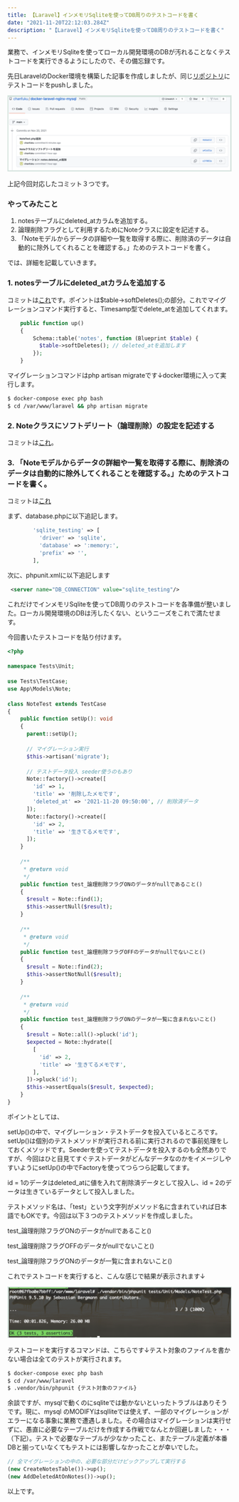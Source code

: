 ```yaml
---
title: 【Laravel】インメモリSqliteを使ってDB周りのテストコードを書く
date: "2021-11-20T22:12:03.284Z"
description: "【Laravel】インメモリSqliteを使ってDB周りのテストコードを書く"
---
```


業務で、インメモリSqliteを使ってローカル開発環境のDBが汚れることなくテストコードを実行できるようにしたので、その備忘録です。

先日LaravelのDocker環境を構築した記事を作成しましたが、同じ[リポジトリ](https://github.com/chanfuku/docker-laravel-nginx-mysql)にテストコードをpushしました。

![Image](./img1.png)

上記今回対応したコミット３つです。

### やってみたこと

1. notesテーブルにdeleted_atカラムを追加する。
1. 論理削除フラグとして利用するためにNoteクラスに設定を記述する。
1. 「Noteモデルからデータの詳細や一覧を取得する際に、削除済のデータは自動的に除外してくれることを確認する。」ためのテストコードを書く。

では、詳細を記載していきます。

### 1. notesテーブルにdeleted_atカラムを追加する

コミットは[これ](https://github.com/chanfuku/docker-laravel-nginx-mysql/commit/e3f083a0bf652757cee067477c2baa8b87e476e5)です。ポイントは$table->softDeletes();の部分。これでマイグレーションコマンド実行すると、Timesamp型でdelete_atを追加してくれます。

```php
    public function up()
    {
        Schema::table('notes', function (Blueprint $table) {
          $table->softDeletes(); // deleted_atを追加します
        });
    }
```

マイグレーションコマンドはphp artisan migrateです↓docker環境に入って実行します。

```bash
$ docker-compose exec php bash
$ cd /var/www/laravel && php artisan migrate
```

### 2. Noteクラスにソフトデリート（論理削除）の設定を記述する

コミットは[これ](https://github.com/chanfuku/docker-laravel-nginx-mysql/commit/a41e51a3bbbd9076e434cf754ba05e42ed5ef38a)。

### 3. 「Noteモデルからデータの詳細や一覧を取得する際に、削除済のデータは自動的に除外してくれることを確認する。」ためのテストコードを書く。

コミットは[これ](https://github.com/chanfuku/docker-laravel-nginx-mysql/commit/a41e51a3bbbd9076e434cf754ba05e42ed5ef38a)

まず、database.phpに以下追記します。

```php
        'sqlite_testing' => [
          'driver' => 'sqlite',
          'database' => ':memory:',
          'prefix' => '',
        ],
```

次に、phpunit.xmlに以下追記します

```xml
 <server name="DB_CONNECTION" value="sqlite_testing"/>
```

これだけでインメモリSqliteを使ってDB周りのテストコードを各準備が整いました。ローカル開発環境のDBは汚したくない、というニーズをこれで満たせます。

今回書いたテストコードを貼り付けます。

```php
<?php

namespace Tests\Unit;

use Tests\TestCase;
use App\Models\Note;

class NoteTest extends TestCase
{
    public function setUp(): void
    {
      parent::setUp();

      // マイグレーション実行
      $this->artisan('migrate');

      // テストデータ投入 seeder使うのもあり
      Note::factory()->create([
        'id' => 1,
        'title' => '削除したメモです',
        'deleted_at' => '2021-11-20 09:50:00', // 削除済データ
      ]);
      Note::factory()->create([
        'id' => 2,
        'title' => '生きてるメモです',
      ]);
    }

    /**
     * @return void
     */
    public function test_論理削除フラグONのデータがnullであること()
    {
      $result = Note::find(1);
      $this->assertNull($result);
    }

    /**
     * @return void
     */
    public function test_論理削除フラグOFFのデータがnullでないこと()
    {
      $result = Note::find(2);
      $this->assertNotNull($result);
    }

    /**
     * @return void
     */
    public function test_論理削除フラグONのデータが一覧に含まれないこと()
    {
      $result = Note::all()->pluck('id');
      $expected = Note::hydrate([
        [
          'id' => 2,
          'title' => '生きてるメモです',
        ],
      ])->pluck('id');
      $this->assertEquals($result, $expected);
    }
}
```

ポイントとしては、

setUp()の中で、マイグレーション・テストデータを投入ているところです。setUp()は個別のテストメソッドが実行される前に実行されるので事前処理をしておくメソッドです。Seederを使ってテストデータを投入するのも全然ありですが、今回はひと目見てすぐテストデータがどんなデータなのかをイメージしやすいようにsetUp()の中でFactoryを使ってつらつら記載してます。

id = 1のデータはdeleted_atに値を入れて削除済データとして投入し、id = 2のデータは生きているデータとして投入しました。

テストメソッド名は、「test」という文字列がメソッド名に含まれていれば日本語でもOKです。今回は以下３つのテストメソッドを作成しました。

test_論理削除フラグONのデータがnullであること()

test_論理削除フラグOFFのデータがnullでないこと()

test_論理削除フラグONのデータが一覧に含まれないこと()

これでテストコードを実行すると、こんな感じで結果が表示されます↓

![Image](./img2.png)

テストコードを実行するコマンドは、こちらです↓テスト対象のファイルを書かない場合は全てのテストが実行されます。

```bash
$ docker-compose exec php bash
$ cd /var/www/laravel
$ .vendor/bin/phpunit {テスト対象のファイル}
```

余談ですが、mysqlで動くのにsqliteでは動かないといったトラブルはありそうです。現に、mysql のMODIFYはsqlliteでは使えず、一部のマイグレーションがエラーになる事象に業務で遭遇しました。その場合はマイグレーションは実行せずに、愚直に必要なテーブルだけを作成する作戦でなんとか回避しました・・・（下記）。テストで必要なテーブルが少なかったこと、またテーブル定義が本番DBと揃っていなくてもテストには影響しなかったことが幸いでした。

```php
// 全マイグレーションの中の、必要な部分だけピックアップして実行する
(new CreateNotesTable())->up();
(new AddDeletedAtOnNotes())->up();
```

以上です。

